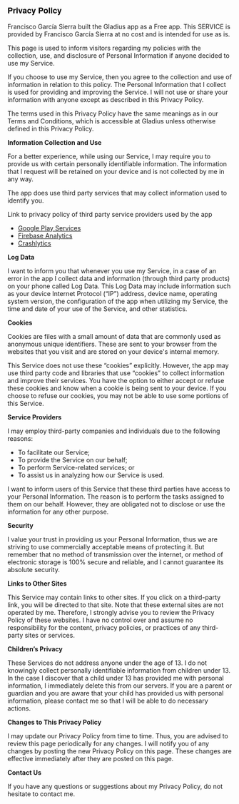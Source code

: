 <h2 style="margin: 0.0px 0.0px 14.9px 0.0px; line-height: 23.0px; font: 18.0px 'Helvetica Neue'; color: #000000; -webkit-text-stroke: #000000"><span class="s1"><b>Privacy Policy</b></span></h2>
<p class="p2"><span class="s1">Francisco García Sierra built the Gladius app as a Free app. This SERVICE is provided by Francisco García Sierra at no cost and is intended for use as is.<span class="Apple-converted-space"> </span></span></p>
<p class="p2"><span class="s1">This page is used to inform visitors regarding my policies with the collection, use, and disclosure of Personal Information if anyone decided to use my Service.<span class="Apple-converted-space"> </span></span></p>
<p class="p2"><span class="s1">If you choose to use my Service, then you agree to the collection and use of information in relation to this policy. The Personal Information that I collect is used for providing and improving the Service. I will not use or share your information with anyone except as described in this Privacy Policy.<span class="Apple-converted-space"> </span></span></p>
<p class="p2"><span class="s1">The terms used in this Privacy Policy have the same meanings as in our Terms and Conditions, which is accessible at Gladius unless otherwise defined in this Privacy Policy.<span class="Apple-converted-space"> </span></span></p>
<p class="p3"><span class="s1"><b>Information Collection and Use</b></span></p>
<p class="p2"><span class="s1">For a better experience, while using our Service, I may require you to provide us with certain personally identifiable information. The information that I request will be retained on your device and is not collected by me in any way.<span class="Apple-converted-space"> </span></span></p>
<p class="p2"><span class="s1">The app does use third party services that may collect information used to identify you.</span></p>
<p class="p2"><span class="s1">Link to privacy policy of third party service providers used by the app</span></p>
<ul class="ul1">
  <li class="li4"><span class="s2"><a href="https://www.google.com/policies/privacy/"><span class="s3">Google Play Services</span></a></span></li>
  <li class="li4"><span class="s2"><a href="https://firebase.google.com/policies/analytics"><span class="s3">Firebase Analytics</span></a></span></li>
  <li class="li4"><span class="s2"><a href="http://try.crashlytics.com/terms/privacy-policy.pdf"><span class="s3">Crashlytics</span></a></span></li>
</ul>
<p class="p3"><span class="s1"><b>Log Data</b></span></p>
<p class="p2"><span class="s1">I want to inform you that whenever you use my Service, in a case of an error in the app I collect data and information (through third party products) on your phone called Log Data. This Log Data may include information such as your device Internet Protocol (“IP”) address, device name, operating system version, the configuration of the app when utilizing my Service, the time and date of your use of the Service, and other statistics.<span class="Apple-converted-space"> </span></span></p>
<p class="p3"><span class="s1"><b>Cookies</b></span></p>
<p class="p2"><span class="s1">Cookies are files with a small amount of data that are commonly used as anonymous unique identifiers. These are sent to your browser from the websites that you visit and are stored on your device's internal memory.<span class="Apple-converted-space"> </span></span></p>
<p class="p2"><span class="s1">This Service does not use these “cookies” explicitly. However, the app may use third party code and libraries that use “cookies” to collect information and improve their services. You have the option to either accept or refuse these cookies and know when a cookie is being sent to your device. If you choose to refuse our cookies, you may not be able to use some portions of this Service.<span class="Apple-converted-space"> </span></span></p>
<p class="p3"><span class="s1"><b>Service Providers</b></span></p>
<p class="p2"><span class="s1">I may employ third-party companies and individuals due to the following reasons:</span></p>
<ul class="ul1">
  <li class="li5"><span class="s2"></span><span class="s1">To facilitate our Service;</span></li>
  <li class="li5"><span class="s2"></span><span class="s1">To provide the Service on our behalf;</span></li>
  <li class="li5"><span class="s2"></span><span class="s1">To perform Service-related services; or</span></li>
  <li class="li5"><span class="s2"></span><span class="s1">To assist us in analyzing how our Service is used.</span></li>
</ul>
<p class="p2"><span class="s1">I want to inform users of this Service that these third parties have access to your Personal Information. The reason is to perform the tasks assigned to them on our behalf. However, they are obligated not to disclose or use the information for any other purpose.<span class="Apple-converted-space"> </span></span></p>
<p class="p3"><span class="s1"><b>Security</b></span></p>
<p class="p2"><span class="s1">I value your trust in providing us your Personal Information, thus we are striving to use commercially acceptable means of protecting it. But remember that no method of transmission over the internet, or method of electronic storage is 100% secure and reliable, and I cannot guarantee its absolute security.<span class="Apple-converted-space"> </span></span></p>
<p class="p3"><span class="s1"><b>Links to Other Sites</b></span></p>
<p class="p2"><span class="s1">This Service may contain links to other sites. If you click on a third-party link, you will be directed to that site. Note that these external sites are not operated by me. Therefore, I strongly advise you to review the Privacy Policy of these websites. I have no control over and assume no responsibility for the content, privacy policies, or practices of any third-party sites or services.<span class="Apple-converted-space"> </span></span></p>
<p class="p3"><span class="s1"><b>Children’s Privacy</b></span></p>
<p class="p2"><span class="s1">These Services do not address anyone under the age of 13. I do not knowingly collect personally identifiable information from children under 13. In the case I discover that a child under 13 has provided me with personal information, I immediately delete this from our servers. If you are a parent or guardian and you are aware that your child has provided us with personal information, please contact me so that I will be able to do necessary actions.<span class="Apple-converted-space"> </span></span></p>
<p class="p3"><span class="s1"><b>Changes to This Privacy Policy</b></span></p>
<p class="p2"><span class="s1">I may update our Privacy Policy from time to time. Thus, you are advised to review this page periodically for any changes. I will notify you of any changes by posting the new Privacy Policy on this page. These changes are effective immediately after they are posted on this page.<span class="Apple-converted-space"> </span></span></p>
<p class="p3"><span class="s1"><b>Contact Us</b></span></p>
<p class="p2"><span class="s1">If you have any questions or suggestions about my Privacy Policy, do not hesitate to contact me.<span class="Apple-converted-space"> </span></span></p>
</body>
</html>
